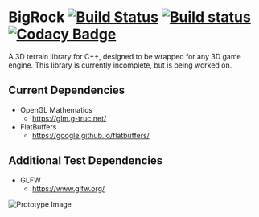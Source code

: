 # BigRock [![Build Status](https://travis-ci.org/TGRCdev/BigRock.svg?branch=master)](https://travis-ci.org/TGRCdev/BigRock) [![Build status](https://ci.appveyor.com/api/projects/status/hf34kno5f57llcc6?svg=true)](https://ci.appveyor.com/project/TigerCaldwell/bigrock) [![Codacy Badge](https://api.codacy.com/project/badge/Grade/ec715b44f8c243d093c75cde4de2f098)](https://www.codacy.com/app/TGRCdev/BigRock?utm_source=github.com&amp;utm_medium=referral&amp;utm_content=TGRCdev/BigRock&amp;utm_campaign=Badge_Grade)

A 3D terrain library for C++, designed to be wrapped for any 3D game engine. This library is currently incomplete, but is being worked on.

## Current Dependencies

- OpenGL Mathematics
    - https://glm.g-truc.net/
- FlatBuffers
    - https://google.github.io/flatbuffers/

## Additional Test Dependencies
- GLFW
    - https://www.glfw.org/

![Prototype Image](https://user-images.githubusercontent.com/4079184/57591767-de752f80-74e7-11e9-854d-72f5aeb6f3b6.jpg)
